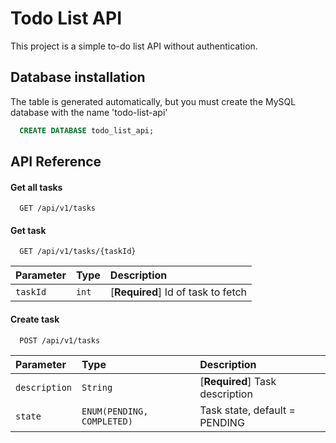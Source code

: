 
# Todo List API

This project is a simple to-do list API without authentication.


## Database installation

The table is generated automatically, but you must create the MySQL database with the name 'todo-list-api'

```sql
  CREATE DATABASE todo_list_api;
```
    
## API Reference

#### Get all tasks

```http
  GET /api/v1/tasks
```

#### Get task

```http
  GET /api/v1/tasks/{taskId}
```

| Parameter | Type     | Description                       |
| :-------- | :------- | :-------------------------------- |
| `taskId`      | `int` | [**Required**] Id of task to fetch |

#### Create task

```http
  POST /api/v1/tasks
```

| Parameter | Type     | Description                       |
| :-------- | :------- | :-------------------------------- |
| `description`      | `String` | [**Required**] Task description |
| `state`      | `ENUM(PENDING, COMPLETED)` | <Optional> Task state, default = PENDING |

